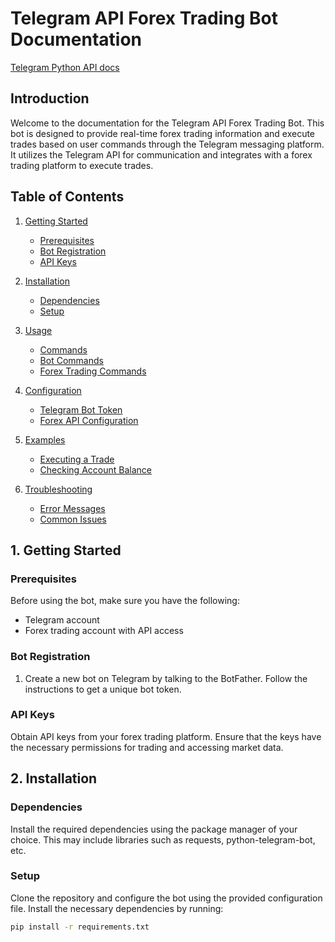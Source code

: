 # Telegram API Forex Trading Bot Documentation


[Telegram Python API docs](https://python-telegram-bot.org/)

## Introduction

Welcome to the documentation for the Telegram API Forex Trading Bot. This bot is designed to provide real-time forex trading information and execute trades based on user commands through the Telegram messaging platform. It utilizes the Telegram API for communication and integrates with a forex trading platform to execute trades.

## Table of Contents

1. [Getting Started](#getting-started)
   - [Prerequisites](#prerequisites)
   - [Bot Registration](#bot-registration)
   - [API Keys](#api-keys)

2. [Installation](#installation)
   - [Dependencies](#dependencies)
   - [Setup](#setup)

3. [Usage](#usage)
   - [Commands](#commands)
   - [Bot Commands](#bot-commands)
   - [Forex Trading Commands](#forex-trading-commands)

4. [Configuration](#configuration)
   - [Telegram Bot Token](#telegram-bot-token)
   - [Forex API Configuration](#forex-api-configuration)

5. [Examples](#examples)
   - [Executing a Trade](#executing-a-trade)
   - [Checking Account Balance](#checking-account-balance)

6. [Troubleshooting](#troubleshooting)
   - [Error Messages](#error-messages)
   - [Common Issues](#common-issues)

## 1. Getting Started

### Prerequisites

Before using the bot, make sure you have the following:

- Telegram account
- Forex trading account with API access

### Bot Registration

1. Create a new bot on Telegram by talking to the BotFather. Follow the instructions to get a unique bot token.

### API Keys

Obtain API keys from your forex trading platform. Ensure that the keys have the necessary permissions for trading and accessing market data.

## 2. Installation

### Dependencies

Install the required dependencies using the package manager of your choice. This may include libraries such as requests, python-telegram-bot, etc.

### Setup

Clone the repository and configure the bot using the provided configuration file. Install the necessary dependencies by running:

```bash
pip install -r requirements.txt
```